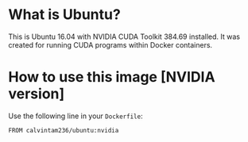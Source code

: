 # What is Ubuntu?

This is Ubuntu 16.04 with NVIDIA CUDA Toolkit 384.69 installed. It was created for running CUDA programs within Docker containers.

# How to use this image [NVIDIA version]

Use the following line in your `Dockerfile`:
```
FROM calvintam236/ubuntu:nvidia
```
